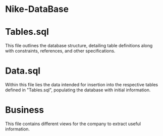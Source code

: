 # Nike-DataBase

<h1>Tables.sql</h1>
<p>This file outlines the database structure, detailing table definitions along with constraints, references, and other specifications.</p>

<h1>Data.sql</h1>
<p>Within this file lies the data intended for insertion into the respective tables defined in "Tables.sql", populating the database with initial information.</p>

<h1>Business</h1>
<p>This file contains different views for the company to extract useful information.</p>
